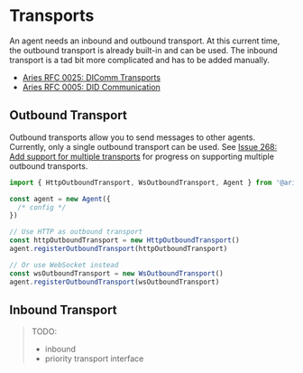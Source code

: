 # Transports

An agent needs an inbound and outbound transport. At this current time, the outbound transport is already built-in and can be used. The inbound transport is a tad bit more complicated and has to be added manually.

- [Aries RFC 0025: DIComm Transports](https://github.com/hyperledger/aries-rfcs/blob/master/features/0025-didcomm-transports/README.md)
- [Aries RFC 0005: DID Communication](https://github.com/hyperledger/aries-rfcs/blob/master/concepts/0005-didcomm/README.md)

## Outbound Transport

Outbound transports allow you to send messages to other agents. Currently, only a single outbound transport can be used. See [Issue 268: Add support for multiple transports](https://github.com/hyperledger/aries-framework-javascript/issues/268) for progress on supporting multiple outbound transports.

```ts
import { HttpOutboundTransport, WsOutboundTransport, Agent } from '@aries-framework/core'

const agent = new Agent({
  /* config */
})

// Use HTTP as outbound transport
const httpOutboundTransport = new HttpOutboundTransport()
agent.registerOutboundTransport(httpOutboundTransport)

// Or use WebSocket instead
const wsOutboundTransport = new WsOutboundTransport()
agent.registerOutboundTransport(wsOutboundTransport)
```

## Inbound Transport

> TODO:
>
> - inbound
> - priority transport interface
